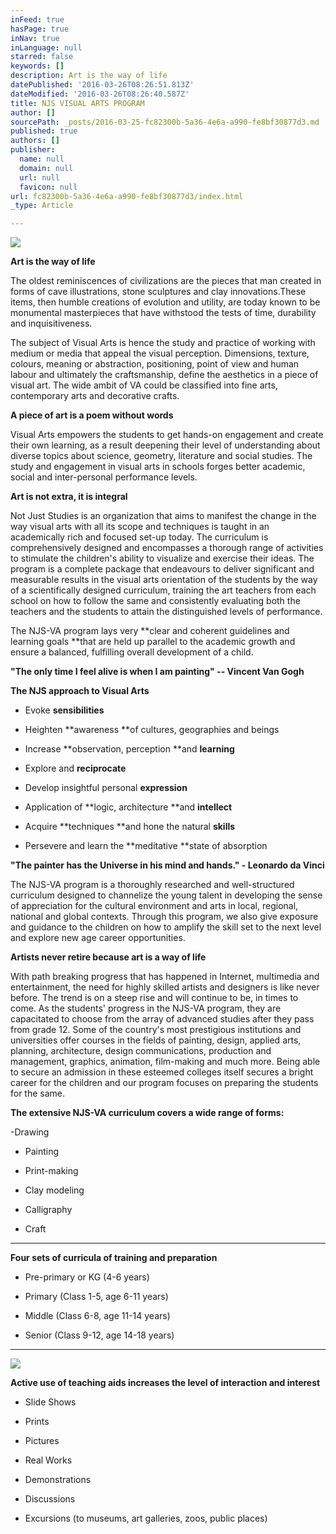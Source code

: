 ```yaml
---
inFeed: true
hasPage: true
inNav: true
inLanguage: null
starred: false
keywords: []
description: Art is the way of life
datePublished: '2016-03-26T08:26:51.813Z'
dateModified: '2016-03-26T08:26:40.587Z'
title: NJS VISUAL ARTS PROGRAM
author: []
sourcePath: _posts/2016-03-25-fc82300b-5a36-4e6a-a990-fe8bf30877d3.md
published: true
authors: []
publisher:
  name: null
  domain: null
  url: null
  favicon: null
url: fc82300b-5a36-4e6a-a990-fe8bf30877d3/index.html
_type: Article

---
```

![](https://the-grid-user-content.s3-us-west-2.amazonaws.com/ccc3d84f-1d7d-46ed-a431-28b86d31034a.jpg)

**Art is the way of life**

The oldest reminiscences of
civilizations are the pieces that man created in forms of cave illustrations,
stone sculptures and clay innovations.These items, then humble creations of evolution and utility, are today
known to be monumental masterpieces that have withstood the tests of time,
durability and inquisitiveness. 

The subject of Visual Arts is
hence the study and practice of working with medium or media that appeal the
visual perception. Dimensions, texture, colours, meaning or abstraction,
positioning, point of view and human labour and ultimately the craftsmanship,
define the aesthetics in a piece of visual art. The wide ambit of VA could be
classified into fine arts, contemporary arts and decorative crafts.

**A piece of art is a poem without words**

Visual Arts empowers the students
to get hands-on engagement and create their own learning, as a result deepening
their level of understanding about diverse topics about science, geometry,
literature and social studies. The study and engagement in visual arts in
schools forges better academic, social and inter-personal performance levels. 

**Art is not extra, it is integral**

Not Just Studies is an
organization that aims to manifest the change in the way visual arts with all
its scope and techniques is taught in an academically rich and focused set-up
today. The curriculum is comprehensively designed and encompasses a thorough
range of activities to stimulate the children's ability to visualize and
exercise their ideas. The program is a complete package that endeavours to
deliver significant and measurable results in the visual arts orientation of
the students by the way of a scientifically designed curriculum, training the
art teachers from each school on how to follow the same and consistently
evaluating both the teachers and the students to attain the distinguished
levels of performance.

The NJS-VA program lays very **clear and coherent guidelines and learning
goals **that are held up parallel
to the academic growth and ensure a balanced, fulfilling overall development of
a child.

**"The only time I feel alive is when I am painting" -- Vincent Van Gogh**

**The NJS approach to Visual Arts**

- Evoke **sensibilities**

- Heighten **awareness **of cultures, geographies and beings

- Increase **observation, perception **and **learning**

- Explore and **reciprocate**

- Develop insightful personal **expression**

- Application of **logic, architecture **and **intellect**

- Acquire **techniques **and hone the natural **skills**

- Persevere  and learn the **meditative **state of absorption

**"The painter has the Universe in his mind and hands." - Leonardo da
Vinci**

The NJS-VA program is a
thoroughly researched and well-structured curriculum designed to channelize the
young talent in developing the sense of appreciation for the cultural environment
and arts in local, regional, national and global contexts. Through this
program, we also give exposure and guidance to the children on how to amplify
the skill set to the next level and explore new age career opportunities.

**Artists never retire because art is a way of life**

With path breaking progress that
has happened in Internet, multimedia and entertainment, the need for highly
skilled artists and designers is like never before. The trend is on a steep
rise and will continue to be, in times to come. As the students' progress in
the NJS-VA program, they are capacitated to choose from the array of advanced
studies after they pass from grade 12\. Some of the country's most prestigious
institutions and universities offer courses in the fields of painting, design,
applied arts, planning, architecture, design communications, production and
management, graphics, animation, film-making and much more. Being able to
secure an admission in these esteemed colleges itself secures a bright career
for the children and our program focuses on preparing the students for the
same.

**The extensive NJS-VA curriculum covers a wide range of forms:**

-Drawing

- Painting

- Print-making

- Clay modeling

- Calligraphy

- Craft

****

**Four sets of curricula of training and preparation**

- Pre-primary or KG (4-6 years)

- Primary (Class 1-5, age 6-11
years)

- Middle (Class 6-8, age 11-14
years)

- Senior (Class 9-12, age 14-18
years)

****
![](https://the-grid-user-content.s3-us-west-2.amazonaws.com/d3ddd1f4-8856-4bd8-8924-018f24e92bed.jpg)

**Active use of teaching aids increases the level of interaction and
interest**

- Slide Shows

- Prints

- Pictures

- Real Works

- Demonstrations

- Discussions

- Excursions (to museums, art
galleries, zoos, public places)